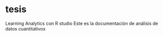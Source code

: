 # tesis
Learning Analytics con R studio
Este es la documentación de análisis de datos cuantitativos
